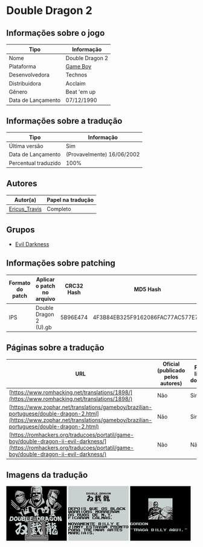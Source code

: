 # Double Dragon 2

## Informações sobre o jogo

| Tipo | Informação |
| ----------- | ----------- |
| Nome | Double Dragon 2 |
| Plataforma | [Game Boy](../) |
| Desenvolvedora | Technos |
| Distribuidora | Acclaim |
| Gênero | Beat 'em up |
| Data de Lançamento | 07/12/1990 |

## Informações sobre a tradução

| Tipo | Informação |
| ----------- | ----------- |
| Última versão | Sim |
| Data de Lançamento | (Provavelmente) 16/06/2002 |
| Percentual traduzido | 100% |

## Autores

| Autor(a) | Papel na tradução |
| ----------- | ----------- |
| [Ericus\_Travis](../../../autores/ericus_travis/) | Completo |

## Grupos

* [Evil Darkness](../../../grupos/evil-darkness/)

## Informações sobre patching

| Formato do patch | Aplicar o patch no arquivo | CRC32 Hash | MD5 Hash |
| ----------- | ----------- | ----------- | ----------- |
| IPS | Double Dragon 2 \(U\)\.gb | 5B96E474 | 4F3B84EB325F9162086FAC77AC577E7C |

## Páginas sobre a tradução

| URL | Oficial (publicado pelos autores) | Possuí link de download |
| ----------- | ----------- | ----------- |
| [https://www.romhacking.net/translations/1898/](https://www.romhacking.net/translations/1898/) | Não | Sim |
| [https://www.zophar.net/translations/gameboy/brazilian-portuguese/double-dragon-2.html](https://www.zophar.net/translations/gameboy/brazilian-portuguese/double-dragon-2.html) | Não | Sim |
| [https://romhackers.org/traducoes/portatil/game-boy/double-dragon-ii-evil-darkness/](https://romhackers.org/traducoes/portatil/game-boy/double-dragon-ii-evil-darkness/) | Não | Não |

## Imagens da tradução

![Imagem de exemplo da tradução 1](1.png)
![Imagem de exemplo da tradução 2](2.png)
![Imagem de exemplo da tradução 3](3.png)
